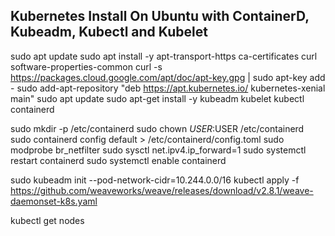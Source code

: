 ## Kubernetes Install On Ubuntu with ContainerD, Kubeadm, Kubectl and Kubelet
 sudo apt update 
 sudo apt install -y apt-transport-https ca-certificates curl software-properties-common 
 curl -s https://packages.cloud.google.com/apt/doc/apt-key.gpg | sudo apt-key add - 
 sudo add-apt-repository "deb https://apt.kubernetes.io/ kubernetes-xenial main" 
 sudo apt update 
 sudo apt-get install -y  kubeadm kubelet kubectl containerd 

 sudo mkdir -p /etc/containerd 
 sudo chown $USER:$USER /etc/containerd  
 sudo containerd config default > /etc/containerd/config.toml 
 sudo modprobe br_netfilter 
 sudo sysctl net.ipv4.ip_forward=1 
 sudo systemctl restart containerd 
 sudo systemctl enable containerd 

 sudo kubeadm init --pod-network-cidr=10.244.0.0/16
 kubectl apply -f https://github.com/weaveworks/weave/releases/download/v2.8.1/weave-daemonset-k8s.yaml

 kubectl get nodes
